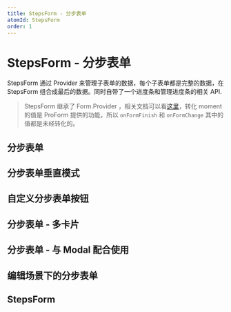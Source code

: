 ```yaml
---
title: StepsForm - 分步表单
atomId: StepsForm
order: 1
---
```


# StepsForm - 分步表单

StepsForm 通过 Provider 来管理子表单的数据，每个子表单都是完整的数据，在 StepsForm 组合成最后的数据。同时自带了一个进度条和管理进度条的相关 API.

> StepsForm 继承了 Form.Provider ，相关文档可以看[这里](https://ant.design/components/form-cn/#Form.Provider)，转化 moment 的值是 ProForm 提供的功能，所以 `onFormFinish` 和 `onFormChange` 其中的值都是未经转化的。

## 分步表单

<code src="../../../demos/form/StepsForm/steps-from.tsx" title="分步表单"></code>

## 分步表单垂直模式

<code src="../../../demos/form/StepsForm/steps-form-vertical.tsx" title="分步表单垂直模式"></code>

## 自定义分步表单按钮

<code src="../../../demos/form/StepsForm/customize-steps-from.tsx" title="自定义分步表单按钮"></code>

## 分步表单 - 多卡片

<code src="../../../demos/form/StepsForm/multi-card-step-form.tsx"  background="var(--main-bg-color)" title="分步表单-多卡片"></code>

## 分步表单 - 与 Modal 配合使用

<code src="../../../demos/form/StepsForm/modal-step-form.tsx"  background="var(--main-bg-color)" title="分步表单-与 Modal 配合使用"></code>

## 编辑场景下的分步表单

<code src="../../../demos/form/StepsForm/add-or-edit-step-form.tsx" title="自定义分步表单按钮"></code>

## StepsForm

| 参数 | 说明 | 类型 | 默认值 |
| --- | --- | --- | --- |
| current | 当前表单的步骤数，从 `0` 开始 | `number` | 0 |
| onCurrentChange | current 发生改变的事件 | `(current:number)=>void` | - |
| onFinish | 表单最后一步提交成功触发，如果返回`true`就会自动重置表单（包括`StepForm`变回第一步） | `(values:T)=>void \| boolean` | - |
| stepsProps | StepsForm 自带的 Steps 的 props，使用方式与 [antd](https://ant.design/components/steps-cn/) 相同，但是去掉了 current 和 onChange | [props](https://ant.design/components/steps-cn/#API) | - |
| stepFormRender | 自定义当前展示的表单，返回 dom 在表单内部 | `(form) => ReactNode` | - |
| stepsFormRender | 自定义整个表单区域，返回的 dom 在表单的外部 | `(form,submitter) => ReactNode` | - |
| stepsRender | 自定义步骤器 | `(steps,dom)=>ReactNode` | - |
| formRef | StepForm action 的引用，便于自定义触发 | `MutableRefObject<FormInstance>` | - |

### StepForm

与 [ProForm](/components/form) 完全相同，只是 onFinish 支持了 Promise，如果返回 `false`, 就不会跳转下一步。

| 参数     | 说明             | 类型                         | 默认值 |
| -------- | ---------------- | ---------------------------- | ------ |
| onFinish | 表单提交成功触发 | `(values:T)=>Promise<false>` | -      |
